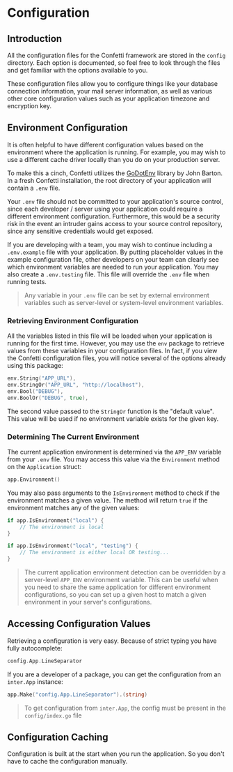 # Configuration

## Introduction

All the configuration files for the Confetti framework are stored in the `config` directory. Each option is documented, so feel free to look through the files and get familiar with the options available to you.

These configuration files allow you to configure things like your database connection information, your mail server information, as well as various other core configuration values such as your application timezone and encryption key.

## Environment Configuration

It is often helpful to have different configuration values based on the environment where the application is running. For example, you may wish to use a different cache driver locally than you do on your production server.

To make this a cinch, Confetti utilizes the [GoDotEnv](https://github.com/joho/godotenv) library by John Barton. In a fresh Confetti installation, the root directory of your application will contain a `.env` file.

Your `.env` file should not be committed to your application's source control, since each developer / server using your
application could require a different environment configuration. Furthermore, this would be a security risk in the event
an intruder gains access to your source control repository, since any sensitive credentials would get exposed.

If you are developing with a team, you may wish to continue including a `.env.example` file with your application. By
putting placeholder values in the example configuration file, other developers on your team can clearly see which
environment variables are needed to run your application. You may also create a `.env.testing` file. This file will
override the `.env` file when running tests.

> Any variable in your `.env` file can be set by external environment variables such as server-level or system-level environment variables.

### Retrieving Environment Configuration

All the variables listed in this file will be loaded when your application is running for the first time. However,
you may use the `env` package to retrieve values from these variables in your configuration files. In fact, if you view the Confetti configuration files, you will notice several of the options already using this package:

``` go
env.String("APP_URL"),
env.StringOr("APP_URL", "http://localhost"),
env.Bool("DEBUG"),
env.BoolOr("DEBUG", true),
```

The second value passed to the `StringOr` function is the "default value". This value will be used if no environment
variable exists for the given key.

### Determining The Current Environment

The current application environment is determined via the `APP_ENV` variable from your `.env` file. You may access this value via the `Environment` method on the `Application` struct:

``` go
app.Environment()
```

You may also pass arguments to the `IsEnvironment` method to check if the environment matches a given value. The method will return `true` if the environment matches any of the given values:

``` go
if app.IsEnvironment("local") {
    // The environment is local
}

if app.IsEnvironment("local", "testing") {
    // The environment is either local OR testing...
}
```

> The current application environment detection can be overridden by a server-level `APP_ENV` environment variable. This can be useful when you need to share the same application for different environment configurations, so you can set up a given host to match a given environment in your server's configurations.

## Accessing Configuration Values

Retrieving a configuration is very easy. Because of strict typing you have fully autocomplete:

``` go
config.App.LineSeparator
```

If you are a developer of a package, you can get the configuration from an `inter.App` instance:

``` go
app.Make("config.App.LineSeparator").(string)
```

> To get configuration from `inter.App`, the config must be present in the `config/index.go` file

## Configuration Caching

Configuration is built at the start when you run the application. So you don't have to cache the configuration manually.